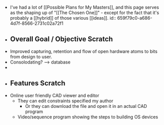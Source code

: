 - I've had a lot of [[Possible Plans for My Masters]], and this page serves as the shaping up of "[[The Chosen One]]" - except for the fact that it's probably a [[hybrid]] of those various [[ideas]].
  id:: 659f79c0-a686-4d7f-8566-2731c02a72f1
- ## Overall Goal / Objective Scratch
- Improved capturing, retention and flow of open hardware atoms to bits from design to user.
- Consolodating? --> database
-
- ## Features Scratch
- Online user friendly CAD viewer and editor
	- They can edit constraints specified my author
		- Or they can download the file and open it in an actual CAD program
	- Video/sequence program showing the steps to building OS devices